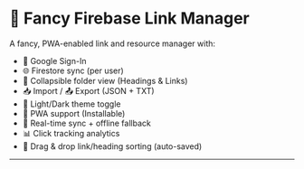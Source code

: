 # 🔗 Fancy Firebase Link Manager

A fancy, PWA-enabled link and resource manager with:

- 🔐 Google Sign-In
- 🌐 Firestore sync (per user)
- 📁 Collapsible folder view (Headings & Links)
- 📥 Import / 📤 Export (JSON + TXT)
- 🎨 Light/Dark theme toggle
- 📲 PWA support (Installable)
- 🔁 Real-time sync + offline fallback
- 📊 Click tracking analytics
- 🧩 Drag & drop link/heading sorting (auto-saved)

---

